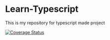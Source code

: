 ﻿# Learn-Typescript
This is my  repository for typescript made project

[![Coverage Status](https://coveralls.io/repos/github/atlp-rwanda/champs-ec-be/badge.svg?branch=development)](https://coveralls.io/github/atlp-rwanda/champs-ec-be?branch=development)
